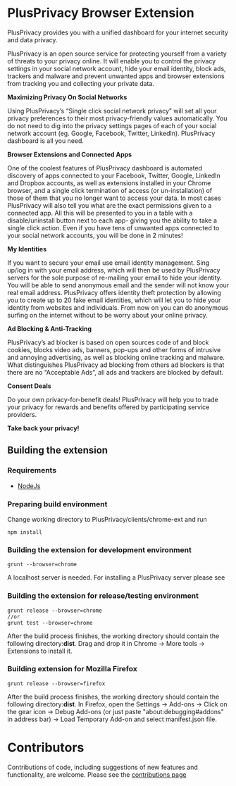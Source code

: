 PlusPrivacy Browser Extension
=============================
PlusPrivacy provides you with a unified dashboard for your internet security and data privacy.

PlusPrivacy is an open source service for protecting yourself from a variety of threats to your privacy online. It will enable you to control the privacy settings in your social network account, hide your email identity, block ads, trackers and malware and prevent unwanted apps and browser extensions from tracking you and collecting your private data.

**Maximizing Privacy On Social Networks**

Using PlusPrivacy’s “Single click social network privacy” will set all your privacy preferences to their most privacy-friendly values automatically. You do not need to dig into the privacy settings pages of each of your social network account (eg. Google, Facebook, Twitter, LinkedIn). PlusPrivacy dashboard is all you need.

**Browser Extensions and Connected Apps**

One of the coolest features of PlusPrivacy dashboard is automated discovery of apps connected to your Facebook, Twitter, Google, LinkedIn and Dropbox accounts, as well as extensions installed in your Chrome browser, and a single click termination of access (or un-installation) of those of them that you no longer want to access your data. In most cases PlusPrivacy will also tell you what are the exact permissions given to a connected app. All this will be presented to you in a table with a disable/uninstall button next to each app- giving you the ability to take a single click action. Even if you have tens of unwanted apps connected to your social network accounts, you will be done in 2 minutes!

**My Identities**

If you want to secure your email use email identity management. Sing up/log in with your email address, which will then be used by PlusPrivacy servers for the sole purpose of re-mailing your email to hide your identity. You will be able to send anonymous email and the sender will not know your real email address.
PlusPrivacy offers identity theft protection by allowing you to create up to 20 fake email identities, which will let you to hide your identity from websites and individuals. From now on you can do anonymous surfing on the internet without to be worry about your online privacy.

**Ad Blocking & Anti-Tracking**

PlusPrivacy’s ad blocker is based on open sources code of and block cookies, blocks video ads, banners, pop-ups and other forms of intrusive and annoying advertising, as well as blocking online tracking and malware.
What distinguishes PlusPrivacy ad blocking from others ad blockers is that there are no “Acceptable Ads”, all ads and trackers are blocked by default.

**Consent Deals**

Do your own privacy-for-benefit deals!
PlusPrivacy will help you to trade your privacy for rewards and benefits offered by participating service providers.

**Take back your privacy!**

Building the extension
----------------------

### Requirements
- [NodeJs](https://nodejs.org)
### Preparing build environment
Change working directory to PlusPrivacy/clients/chrome-ext and run

    npm install
### Building the extension for development environment
    grunt --browser=chrome
A localhost server is needed. For installing a PlusPrivacy server please see
### Building the extension for release/testing environment
    grunt release --browser=chrome
    //or
    grunt test --browser=chrome

After the build process finishes, the working directory should contain the following directory:**dist**.
Drag and drop it in Chrome -> More tools -> Extensions to install it.

### Building extension for Mozilla Firefox
	grunt release --browser=firefox

After the build process finishes, the working directory should contain the following directory:**dist**.
In Firefox, open the Settings -> Add-ons -> Click on the gear icon -> Debug Add-ons (or just paste "about:debugging#addons" in address bar) -> Load Temporary Add-on and select manifest.json file.
	
# Contributors
Contributions of code, including suggestions of new features and functionality, are welcome. Please see the [contributions page](https://github.com/OPERANDOH2020/PlusPrivacy/blob/cross-platform/clients/chrome-ext/CONTRIBUTING.md)